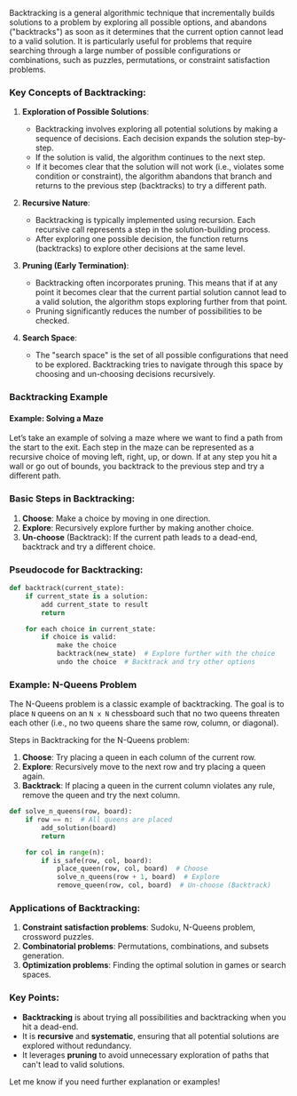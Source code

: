 Backtracking is a general algorithmic technique that incrementally builds solutions to a problem by exploring all possible options, and abandons ("backtracks") as soon as it determines that the current option cannot lead to a valid solution. It is particularly useful for problems that require searching through a large number of possible configurations or combinations, such as puzzles, permutations, or constraint satisfaction problems.

### Key Concepts of Backtracking:

1. **Exploration of Possible Solutions**:
   - Backtracking involves exploring all potential solutions by making a sequence of decisions. Each decision expands the solution step-by-step.
   - If the solution is valid, the algorithm continues to the next step.
   - If it becomes clear that the solution will not work (i.e., violates some condition or constraint), the algorithm abandons that branch and returns to the previous step (backtracks) to try a different path.

2. **Recursive Nature**:
   - Backtracking is typically implemented using recursion. Each recursive call represents a step in the solution-building process.
   - After exploring one possible decision, the function returns (backtracks) to explore other decisions at the same level.

3. **Pruning (Early Termination)**:
   - Backtracking often incorporates pruning. This means that if at any point it becomes clear that the current partial solution cannot lead to a valid solution, the algorithm stops exploring further from that point.
   - Pruning significantly reduces the number of possibilities to be checked.

4. **Search Space**:
   - The "search space" is the set of all possible configurations that need to be explored. Backtracking tries to navigate through this space by choosing and un-choosing decisions recursively.

### Backtracking Example

#### Example: Solving a Maze

Let’s take an example of solving a maze where we want to find a path from the start to the exit. Each step in the maze can be represented as a recursive choice of moving left, right, up, or down. If at any step you hit a wall or go out of bounds, you backtrack to the previous step and try a different path.

### Basic Steps in Backtracking:
1. **Choose**: Make a choice by moving in one direction.
2. **Explore**: Recursively explore further by making another choice.
3. **Un-choose** (Backtrack): If the current path leads to a dead-end, backtrack and try a different choice.

### Pseudocode for Backtracking:

```python
def backtrack(current_state):
    if current_state is a solution:
        add current_state to result
        return

    for each choice in current_state:
        if choice is valid:
            make the choice
            backtrack(new_state)  # Explore further with the choice
            undo the choice  # Backtrack and try other options
```

### Example: N-Queens Problem

The N-Queens problem is a classic example of backtracking. The goal is to place `N` queens on an `N x N` chessboard such that no two queens threaten each other (i.e., no two queens share the same row, column, or diagonal).

Steps in Backtracking for the N-Queens problem:
1. **Choose**: Try placing a queen in each column of the current row.
2. **Explore**: Recursively move to the next row and try placing a queen again.
3. **Backtrack**: If placing a queen in the current column violates any rule, remove the queen and try the next column.

```python
def solve_n_queens(row, board):
    if row == n:  # All queens are placed
        add_solution(board)
        return

    for col in range(n):
        if is_safe(row, col, board):
            place_queen(row, col, board)  # Choose
            solve_n_queens(row + 1, board)  # Explore
            remove_queen(row, col, board)  # Un-choose (Backtrack)
```

### Applications of Backtracking:
1. **Constraint satisfaction problems**: Sudoku, N-Queens problem, crossword puzzles.
2. **Combinatorial problems**: Permutations, combinations, and subsets generation.
3. **Optimization problems**: Finding the optimal solution in games or search spaces.

### Key Points:
- **Backtracking** is about trying all possibilities and backtracking when you hit a dead-end.
- It is **recursive** and **systematic**, ensuring that all potential solutions are explored without redundancy.
- It leverages **pruning** to avoid unnecessary exploration of paths that can't lead to valid solutions.

Let me know if you need further explanation or examples!



